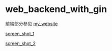 # web_backend_with_gin

前端部分参见 [my_website](https://github.com/KazeFx2/my_website)

[screen_shot_1](./screenshots/1.jpg)

[screen_shot_2](./screenshots/2.jpg)
